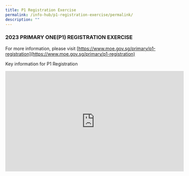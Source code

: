 ```yaml
---
title: P1 Registration Exercise
permalink: /info-hub/p1-registration-exercise/permalink/
description: ""
---
```

### **2023 PRIMARY ONE(P1) REGISTRATION EXERCISE**

For more information, please visit [https://www.moe.gov.sg/primary/p1-registration](https://www.moe.gov.sg/primary/p1-registration)

Key information for P1 Registration

<iframe width="560" height="315" src="https://www.youtube.com/embed/C8_QeSHB6B4" title="YouTube video player" frameborder="0" allow="accelerometer; autoplay; clipboard-write; encrypted-media; gyroscope; picture-in-picture" allowfullscreen=""></iframe>